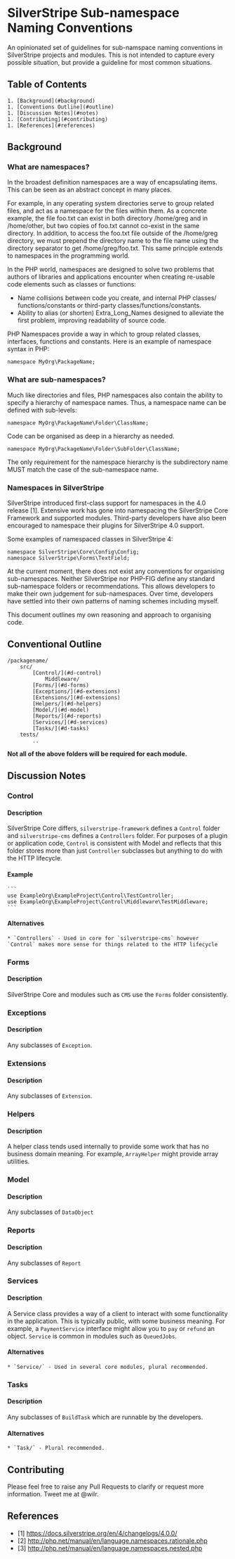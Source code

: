 # SilverStripe Sub-namespace Naming Conventions

An opinionated set of guidelines for sub-namspace naming conventions in SilverStripe projects and modules. This is not intended to capture every possible situation, but provide a guideline for most common situations.

## Table of Contents

	1. [Background](#background)
	1. [Conventions Outline](#outline)
	1. [Discussion Notes](#notes)
	1. [Contributing](#contributing)
	1. [References](#references)

## <a name="background"></a> Background

### What are namespaces?

In the broadest definition namespaces are a way of encapsulating items. This can be seen as an abstract concept in many places. 

For example, in any operating system directories serve to group related files, and act as a namespace for the files within them. As a concrete example, the file foo.txt can exist in both directory /home/greg and in /home/other, but two copies of foo.txt cannot co-exist in the same directory. In addition, to access the foo.txt file outside of the /home/greg directory, we must prepend the directory name to the file name using the directory separator to get /home/greg/foo.txt. This same principle extends to namespaces in the programming world.

In the PHP world, namespaces are designed to solve two problems that authors of libraries and applications encounter when creating re-usable code elements such as classes or functions:

 * Name collisions between code you create, and internal PHP classes/ functions/constants or third-party classes/functions/constants.
 * Ability to alias (or shorten) Extra_Long_Names designed to alleviate the  first problem, improving readability of source code.

PHP Namespaces provide a way in which to group related classes, interfaces, functions and constants. Here is an example of namespace syntax in PHP:

	namespace MyOrg\PackageName; 

### What are sub-namespaces?

Much like directories and files, PHP namespaces also contain the ability to specify a hierarchy of namespace names. Thus, a namespace name can be defined with sub-levels:

	namespace MyOrg\PackageName\Folder\ClassName;

Code can be organised as deep in a hierarchy as needed.

	namespace MyOrg\PackageName\Folder\SubFolder\ClassName;

The only requirement for the namespace hierarchy is the subdirectory name MUST match the case of the sub-namespace name.

### Namespaces in SilverStripe

SilverStripe introduced first-class support for namespaces in the 4.0 release [1]. Extensive work has gone into namespacing the SilverStripe Core Framework and supported modules. Third-party developers have also been encouraged to namespace their plugins for SilverStripe 4.0 support.

Some examples of namespaced classes in SilverStripe 4:

	namespace SilverStripe\Core\Config\Config;
	namespace SilverStripe\Forms\TextField;

At the current moment, there does not exist any conventions for organising sub-namespaces. Neither SilverStripe nor PHP-FIG define any standard sub-namespace folders or recommendations. This allows developers to make their own judgement for sub-namespaces. Over time, developers have settled into their own patterns of naming schemes including myself. 

This document outlines my own reasoning and approach to organising code.

## <a name="outline"></a> Conventional Outline

	/packagename/
		src/
			[Control/](#d-control)
				Middleware/
			[Forms/](#d-forms)
			[Exceptions/](#d-extensions)
			[Extensions/](#d-extensions)
			[Helpers/](#d-helpers)
			[Model/](#d-model)
			[Reports/](#d-reports)
			[Services/](#d-services)
			[Tasks/](#d-tasks)
		tests/
			..

**Not all of the above folders will be required for each module.**

## <a name="notes"></a> Discussion Notes

### <a name="d-control"></a> Control
	
#### Description

SilverStripe Core differs, `silverstripe-framework` defines a `Control` folder and `silverstripe-cms` defines a `Controllers` folder. For purposes of a plugin or application code, `Control` is consistent with Model and reflects that this folder stores more than just `Controller` subclasses but anything to do with the HTTP lifecycle.

#### Example

	```
	use ExampleOrg\ExampleProject\Control\TestController;
	use ExampleOrg\ExampleProject\Control\Middleware\TestMiddleware;
	```

#### Alternatives
	
	* `Controllers` - Used in core for `silverstripe-cms` however `Control` makes more sense for things related to the HTTP lifecycle

### <a name="d-forms"></a> Forms

#### Description

SilverStripe Core and modules such as `CMS` use the `Forms` folder consistently.

### <a name="d-exceptions"></a> Exceptions

#### Description

Any subclasses of `Exception`.

### <a name="d-exceptions"></a> Extensions

#### Description

Any subclasses of `Extension`.

### <a name="d-helpers"></a> Helpers

#### Description

A helper class tends used internally to provide some work that has no business domain meaning. For example, `ArrayHelper` might provide array utilities.

### <a name="d-model"></a> Model

#### Description

Any subclasses of `DataObject`

### <a name="d-reports"></a> Reports

#### Description

Any subclasses of `Report`

### <a name="d-services"></a> Services

#### Description

A Service class provides a way of a client to interact with some functionality in the application. This is typically public, with some business meaning. For example, a `PaymentService` interface might allow you to `pay` or `refund` an object. `Service` is common in modules such as `QueuedJobs`.
	
#### Alternatives

	* `Service/` - Used in several core modules, plural recommended.

### <a name="d-tasks"></a> Tasks

#### Description

Any subclasses of `BuildTask` which are runnable by the developers.

#### Alternatives

	* `Task/` - Plural recommended.

## <a name="contributing"></a>Contributing

Please feel free to raise any Pull Requests to clarify or request more information. Tweet me at @wilr.

## <a name="references"></a> References

* [1] https://docs.silverstripe.org/en/4/changelogs/4.0.0/
* [2] http://php.net/manual/en/language.namespaces.rationale.php
* [3] http://php.net/manual/en/language.namespaces.nested.php
